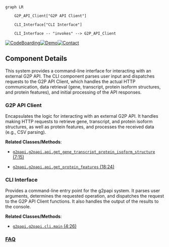 ```mermaid

graph LR

    G2P_API_Client["G2P API Client"]

    CLI_Interface["CLI Interface"]

    CLI_Interface -- "invokes" --> G2P_API_Client

```

[![CodeBoarding](https://img.shields.io/badge/Generated%20by-CodeBoarding-9cf?style=flat-square)](https://github.com/CodeBoarding/GeneratedOnBoardings)[![Demo](https://img.shields.io/badge/Try%20our-Demo-blue?style=flat-square)](https://www.codeboarding.org/demo)[![Contact](https://img.shields.io/badge/Contact%20us%20-%20contact@codeboarding.org-lightgrey?style=flat-square)](mailto:contact@codeboarding.org)



## Component Details



This system provides a command-line interface for interacting with an external G2P API. The CLI component parses user input and dispatches requests to the G2P API Client, which handles the actual HTTP communication, data retrieval (gene, transcript, protein isoform structures, and protein features), and initial processing of the API responses.



### G2P API Client

Encapsulates the logic for interacting with an external G2P API. It handles making HTTP requests to retrieve gene, transcript, and protein isoform structures, as well as protein features, and processes the received data (e.g., CSV parsing).





**Related Classes/Methods**:



- <a href="https://github.com/broadinstitute/g2papi/blob/master/g2papi/api.py#L7-L15" target="_blank" rel="noopener noreferrer">`g2papi.g2papi.api.get_gene_transcript_protein_isoform_structure` (7:15)</a>

- <a href="https://github.com/broadinstitute/g2papi/blob/master/g2papi/api.py#L18-L24" target="_blank" rel="noopener noreferrer">`g2papi.g2papi.api.get_protein_features` (18:24)</a>





### CLI Interface

Provides a command-line entry point for the g2papi system. It parses user arguments, determines the requested operation, and dispatches the request to the G2P API Client functions. It also handles the output of the results to the console.





**Related Classes/Methods**:



- <a href="https://github.com/broadinstitute/g2papi/blob/master/g2papi/cli.py#L4-L26" target="_blank" rel="noopener noreferrer">`g2papi.g2papi.cli.main` (4:26)</a>









### [FAQ](https://github.com/CodeBoarding/GeneratedOnBoardings/tree/main?tab=readme-ov-file#faq)